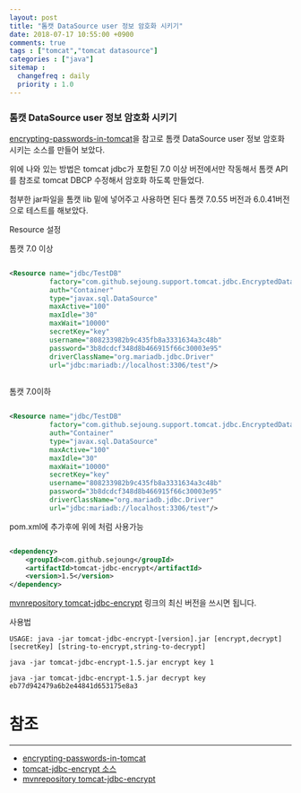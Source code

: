 ```yaml
---
layout: post
title: "톰캣 DataSource user 정보 암호화 시키기"
date: 2018-07-17 10:55:00 +0900
comments: true
tags : ["tomcat","tomcat datasource"]
categories : ["java"]
sitemap :
  changefreq : daily
  priority : 1.0
---
```


### 톰캣 DataSource user 정보 암호화 시키기

[encrypting-passwords-in-tomcat](http://www.jdev.it/encrypting-passwords-in-tomcat)을 참고로 톰캣 DataSource user 정보 암호화 시키는 소스를 만들어 보았다.

위에 나와 있는 방법은 tomcat jdbc가 포함된 7.0 이상 버전에서만 작동해서 
톰캣 API를 참조로 tomcat DBCP 수정해서 암호화 하도록 만들었다.

첨부한 jar파일을 톰캣 lib 밑에 넣어주고 사용하면 된다
톰캣 7.0.55 버전과 6.0.41버전으로 테스트를 해보았다.

Resource 설정 

톰캣 7.0 이상 
 
```xml

<Resource name="jdbc/TestDB"
          factory="com.github.sejoung.support.tomcat.jdbc.EncryptedDataSourceFactory"
          auth="Container"
          type="javax.sql.DataSource"
          maxActive="100"
          maxIdle="30"
          maxWait="10000"
          secretKey="key"
          username="808233982b9c435fb8a3331634a3c48b"
          password="3b8dcdcf348d8b466915f66c30003e95"
          driverClassName="org.mariadb.jdbc.Driver"
          url="jdbc:mariadb://localhost:3306/test"/> 
          
```

톰캣 7.0이하 
 
```xml

<Resource name="jdbc/TestDB"
          factory="com.github.sejoung.support.tomcat.jdbc.EncryptedDataSourceFactoryDbcp"
          auth="Container"
          type="javax.sql.DataSource"
          maxActive="100"
          maxIdle="30"
          maxWait="10000"
          secretKey="key"
          username="808233982b9c435fb8a3331634a3c48b"
          password="3b8dcdcf348d8b466915f66c30003e95"
          driverClassName="org.mariadb.jdbc.Driver"
          url="jdbc:mariadb://localhost:3306/test"/>

 ```

pom.xml에 추가후에 위에 처럼 사용가능

```xml

<dependency>
    <groupId>com.github.sejoung</groupId>
    <artifactId>tomcat-jdbc-encrypt</artifactId>
    <version>1.5</version>
</dependency>

```
[mvnrepository tomcat-jdbc-encrypt](https://mvnrepository.com/artifact/com.github.sejoung/tomcat-jdbc-encrypt) 링크의 최신 버전을 쓰시면 됩니다.

사용법

```
USAGE: java -jar tomcat-jdbc-encrypt-[version].jar [encrypt,decrypt] [secretKey] [string-to-encrypt,string-to-decrypt]

```

```
java -jar tomcat-jdbc-encrypt-1.5.jar encrypt key 1

java -jar tomcat-jdbc-encrypt-1.5.jar decrypt key eb77d942479a6b2e44841d653175e8a3

```

# 참조 
-----
* [encrypting-passwords-in-tomcat](http://www.jdev.it/encrypting-passwords-in-tomcat)
* [tomcat-jdbc-encrypt 소스](https://github.com/sejoung/tomcat-jdbc-encrypt)
* [mvnrepository tomcat-jdbc-encrypt](https://mvnrepository.com/artifact/com.github.sejoung/tomcat-jdbc-encrypt)